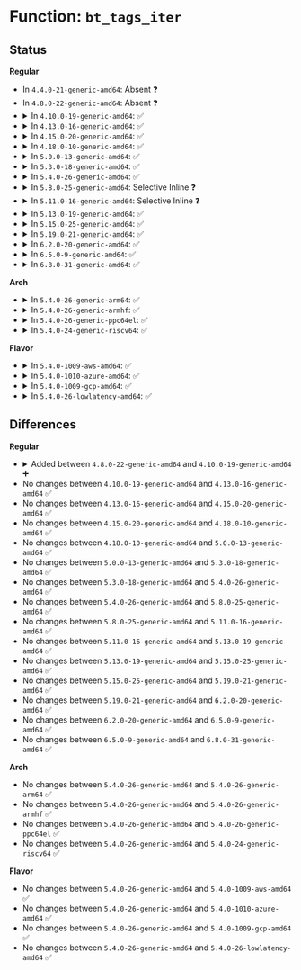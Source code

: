 # Function: <code>bt_tags_iter</code>

## Status
<b>Regular</b>
<ul>
<li>
In <code>4.4.0-21-generic-amd64</code>: Absent ❓
</li>
<li>
In <code>4.8.0-22-generic-amd64</code>: Absent ❓
</li>
<li>
<details>
<summary>In <code>4.10.0-19-generic-amd64</code>: ✅</summary>

```c
bool bt_tags_iter(struct sbitmap * bitmap, unsigned int bitnr, void * data)
```

```json
{
  "name": "bt_tags_iter",
  "collision_type": "Unique Static",
  "inline_type": "No",
  "funcs": [
    {
      "addr": 18446744071583193168,
      "name": "bt_tags_iter",
      "external": false,
      "loc": "block/blk-mq-tag.c:255",
      "file": "block/blk-mq-tag.c",
      "inline": "seen, unknown",
      "caller_inline": [],
      "caller_func": [
        "block/blk-mq-tag.c:blk_mq_tagset_busy_iter",
        "block/blk-mq-tag.c:blk_mq_tagset_busy_iter"
      ]
    }
  ],
  "symbols": [
    {
      "addr": 18446744071583193168,
      "name": "bt_tags_iter",
      "section": ".text",
      "bind": "STB_LOCAL",
      "size": 53
    }
  ]
}
```
</details>
</li>
<li>
<details>
<summary>In <code>4.13.0-16-generic-amd64</code>: ✅</summary>

```c
bool bt_tags_iter(struct sbitmap * bitmap, unsigned int bitnr, void * data)
```

```json
{
  "name": "bt_tags_iter",
  "collision_type": "Unique Static",
  "inline_type": "No",
  "funcs": [
    {
      "addr": 18446744071583249920,
      "name": "bt_tags_iter",
      "external": false,
      "loc": "block/blk-mq-tag.c:242",
      "file": "block/blk-mq-tag.c",
      "inline": "seen, unknown",
      "caller_inline": [],
      "caller_func": [
        "block/blk-mq-tag.c:blk_mq_tagset_busy_iter",
        "block/blk-mq-tag.c:blk_mq_tagset_busy_iter"
      ]
    }
  ],
  "symbols": [
    {
      "addr": 18446744071583249920,
      "name": "bt_tags_iter",
      "section": ".text",
      "bind": "STB_LOCAL",
      "size": 53
    }
  ]
}
```
</details>
</li>
<li>
<details>
<summary>In <code>4.15.0-20-generic-amd64</code>: ✅</summary>

```c
bool bt_tags_iter(struct sbitmap * bitmap, unsigned int bitnr, void * data)
```

```json
{
  "name": "bt_tags_iter",
  "collision_type": "Unique Static",
  "inline_type": "No",
  "funcs": [
    {
      "addr": 18446744071583429088,
      "name": "bt_tags_iter",
      "external": false,
      "loc": "block/blk-mq-tag.c:246",
      "file": "block/blk-mq-tag.c",
      "inline": "seen, unknown",
      "caller_inline": [],
      "caller_func": [
        "block/blk-mq-tag.c:blk_mq_tagset_busy_iter",
        "block/blk-mq-tag.c:blk_mq_tagset_busy_iter"
      ]
    }
  ],
  "symbols": [
    {
      "addr": 18446744071583429088,
      "name": "bt_tags_iter",
      "section": ".text",
      "bind": "STB_LOCAL",
      "size": 70
    }
  ]
}
```
</details>
</li>
<li>
<details>
<summary>In <code>4.18.0-10-generic-amd64</code>: ✅</summary>

```c
bool bt_tags_iter(struct sbitmap * bitmap, unsigned int bitnr, void * data)
```

```json
{
  "name": "bt_tags_iter",
  "collision_type": "Unique Static",
  "inline_type": "No",
  "funcs": [
    {
      "addr": 18446744071583640496,
      "name": "bt_tags_iter",
      "external": false,
      "loc": "block/blk-mq-tag.c:262",
      "file": "block/blk-mq-tag.c",
      "inline": "seen, unknown",
      "caller_inline": [],
      "caller_func": [
        "block/blk-mq-tag.c:blk_mq_tagset_busy_iter",
        "block/blk-mq-tag.c:blk_mq_tagset_busy_iter"
      ]
    }
  ],
  "symbols": [
    {
      "addr": 18446744071583640496,
      "name": "bt_tags_iter",
      "section": ".text",
      "bind": "STB_LOCAL",
      "size": 95
    }
  ]
}
```
</details>
</li>
<li>
<details>
<summary>In <code>5.0.0-13-generic-amd64</code>: ✅</summary>

```c
bool bt_tags_iter(struct sbitmap * bitmap, unsigned int bitnr, void * data)
```

```json
{
  "name": "bt_tags_iter",
  "collision_type": "Unique Static",
  "inline_type": "No",
  "funcs": [
    {
      "addr": 18446744071583746752,
      "name": "bt_tags_iter",
      "external": false,
      "loc": "block/blk-mq-tag.c:276",
      "file": "block/blk-mq-tag.c",
      "inline": "seen, unknown",
      "caller_inline": [],
      "caller_func": [
        "block/blk-mq-tag.c:blk_mq_tagset_busy_iter",
        "block/blk-mq-tag.c:blk_mq_tagset_busy_iter"
      ]
    }
  ],
  "symbols": [
    {
      "addr": 18446744071583746752,
      "name": "bt_tags_iter",
      "section": ".text",
      "bind": "STB_LOCAL",
      "size": 102
    }
  ]
}
```
</details>
</li>
<li>
<details>
<summary>In <code>5.3.0-18-generic-amd64</code>: ✅</summary>

```c
bool bt_tags_iter(struct sbitmap * bitmap, unsigned int bitnr, void * data)
```

```json
{
  "name": "bt_tags_iter",
  "collision_type": "Unique Static",
  "inline_type": "No",
  "funcs": [
    {
      "addr": 18446744071583935952,
      "name": "bt_tags_iter",
      "external": false,
      "loc": "block/blk-mq-tag.c:269",
      "file": "block/blk-mq-tag.c",
      "inline": "seen, unknown",
      "caller_inline": [],
      "caller_func": [
        "block/blk-mq-tag.c:blk_mq_tagset_busy_iter",
        "block/blk-mq-tag.c:blk_mq_tagset_busy_iter"
      ]
    }
  ],
  "symbols": [
    {
      "addr": 18446744071583935952,
      "name": "bt_tags_iter",
      "section": ".text",
      "bind": "STB_LOCAL",
      "size": 102
    }
  ]
}
```
</details>
</li>
<li>
<details>
<summary>In <code>5.4.0-26-generic-amd64</code>: ✅</summary>

```c
bool bt_tags_iter(struct sbitmap * bitmap, unsigned int bitnr, void * data)
```

```json
{
  "name": "bt_tags_iter",
  "collision_type": "Unique Static",
  "inline_type": "No",
  "funcs": [
    {
      "addr": 18446744071584039264,
      "name": "bt_tags_iter",
      "external": false,
      "loc": "block/blk-mq-tag.c:270",
      "file": "block/blk-mq-tag.c",
      "inline": "seen, unknown",
      "caller_inline": [],
      "caller_func": [
        "block/blk-mq-tag.c:blk_mq_tagset_busy_iter",
        "block/blk-mq-tag.c:blk_mq_tagset_busy_iter"
      ]
    }
  ],
  "symbols": [
    {
      "addr": 18446744071584039264,
      "name": "bt_tags_iter",
      "section": ".text",
      "bind": "STB_LOCAL",
      "size": 102
    }
  ]
}
```
</details>
</li>
<li>
<details>
<summary>In <code>5.8.0-25-generic-amd64</code>: Selective Inline ❓</summary>

```c
bool bt_tags_iter(struct sbitmap * bitmap, unsigned int bitnr, void * data)
```

```json
{
  "name": "bt_tags_iter",
  "collision_type": "Unique Static",
  "inline_type": "Selective",
  "funcs": [
    {
      "addr": 18446744071584436546,
      "name": "bt_tags_iter",
      "external": false,
      "loc": "block/blk-mq-tag.c:301",
      "file": "block/blk-mq-tag.c",
      "inline": "not declared, inlined",
      "caller_inline": [
        "block/blk-mq-tag.c:blk_mq_all_tag_iter"
      ],
      "caller_func": [
        "block/blk-mq-tag.c:blk_mq_all_tag_iter"
      ]
    }
  ],
  "symbols": [
    {
      "addr": 18446744071584434080,
      "name": "bt_tags_iter",
      "section": ".text",
      "bind": "STB_LOCAL",
      "size": 109
    }
  ]
}
```
</details>
</li>
<li>
<details>
<summary>In <code>5.11.0-16-generic-amd64</code>: Selective Inline ❓</summary>

```c
bool bt_tags_iter(struct sbitmap * bitmap, unsigned int bitnr, void * data)
```

```json
{
  "name": "bt_tags_iter",
  "collision_type": "Unique Static",
  "inline_type": "Selective",
  "funcs": [
    {
      "addr": 18446744071584552978,
      "name": "bt_tags_iter",
      "external": false,
      "loc": "block/blk-mq-tag.c:261",
      "file": "block/blk-mq-tag.c",
      "inline": "not declared, inlined",
      "caller_inline": [
        "block/blk-mq-tag.c:blk_mq_all_tag_iter"
      ],
      "caller_func": [
        "block/blk-mq-tag.c:blk_mq_all_tag_iter"
      ]
    }
  ],
  "symbols": [
    {
      "addr": 18446744071584550528,
      "name": "bt_tags_iter",
      "section": ".text",
      "bind": "STB_LOCAL",
      "size": 109
    }
  ]
}
```
</details>
</li>
<li>
<details>
<summary>In <code>5.13.0-19-generic-amd64</code>: ✅</summary>

```c
bool bt_tags_iter(struct sbitmap * bitmap, unsigned int bitnr, void * data)
```

```json
{
  "name": "bt_tags_iter",
  "collision_type": "Unique Static",
  "inline_type": "No",
  "funcs": [
    {
      "addr": 18446744071584583424,
      "name": "bt_tags_iter",
      "external": false,
      "loc": "block/blk-mq-tag.c:279",
      "file": "block/blk-mq-tag.c",
      "inline": "seen, unknown",
      "caller_inline": [],
      "caller_func": [
        "block/blk-mq-tag.c:blk_mq_all_tag_iter",
        "block/blk-mq-tag.c:blk_mq_all_tag_iter"
      ]
    }
  ],
  "symbols": [
    {
      "addr": 18446744071584583424,
      "name": "bt_tags_iter",
      "section": ".text",
      "bind": "STB_LOCAL",
      "size": 193
    }
  ]
}
```
</details>
</li>
<li>
<details>
<summary>In <code>5.15.0-25-generic-amd64</code>: ✅</summary>

```c
bool bt_tags_iter(struct sbitmap * bitmap, unsigned int bitnr, void * data)
```

```json
{
  "name": "bt_tags_iter",
  "collision_type": "Unique Static",
  "inline_type": "No",
  "funcs": [
    {
      "addr": 18446744071584997680,
      "name": "bt_tags_iter",
      "external": false,
      "loc": "block/blk-mq-tag.c:280",
      "file": "block/blk-mq-tag.c",
      "inline": "seen, unknown",
      "caller_inline": [],
      "caller_func": [
        "block/blk-mq-tag.c:blk_mq_tagset_busy_iter",
        "block/blk-mq-tag.c:blk_mq_tagset_busy_iter",
        "block/blk-mq-tag.c:blk_mq_all_tag_iter",
        "block/blk-mq-tag.c:blk_mq_all_tag_iter"
      ]
    }
  ],
  "symbols": [
    {
      "addr": 18446744071584997680,
      "name": "bt_tags_iter",
      "section": ".text",
      "bind": "STB_LOCAL",
      "size": 193
    }
  ]
}
```
</details>
</li>
<li>
<details>
<summary>In <code>5.19.0-21-generic-amd64</code>: ✅</summary>

```c
bool bt_tags_iter(struct sbitmap * bitmap, unsigned int bitnr, void * data)
```

```json
{
  "name": "bt_tags_iter",
  "collision_type": "Unique Static",
  "inline_type": "No",
  "funcs": [
    {
      "addr": 18446744071585710384,
      "name": "bt_tags_iter",
      "external": false,
      "loc": "block/blk-mq-tag.c:336",
      "file": "block/blk-mq-tag.c",
      "inline": "seen, unknown",
      "caller_inline": [],
      "caller_func": [
        "block/blk-mq-tag.c:blk_mq_tagset_busy_iter",
        "block/blk-mq-tag.c:blk_mq_tagset_busy_iter",
        "block/blk-mq-tag.c:blk_mq_all_tag_iter",
        "block/blk-mq-tag.c:blk_mq_all_tag_iter"
      ]
    }
  ],
  "symbols": [
    {
      "addr": 18446744071585710384,
      "name": "bt_tags_iter",
      "section": ".text",
      "bind": "STB_LOCAL",
      "size": 227
    }
  ]
}
```
</details>
</li>
<li>
<details>
<summary>In <code>6.2.0-20-generic-amd64</code>: ✅</summary>

```c
bool bt_tags_iter(struct sbitmap * bitmap, unsigned int bitnr, void * data)
```

```json
{
  "name": "bt_tags_iter",
  "collision_type": "Unique Static",
  "inline_type": "No",
  "funcs": [
    {
      "addr": 18446744071586490560,
      "name": "bt_tags_iter",
      "external": false,
      "loc": "block/blk-mq-tag.c:331",
      "file": "block/blk-mq-tag.c",
      "inline": "seen, unknown",
      "caller_inline": [],
      "caller_func": [
        "block/blk-mq-tag.c:blk_mq_tagset_busy_iter",
        "block/blk-mq-tag.c:blk_mq_tagset_busy_iter",
        "block/blk-mq-tag.c:blk_mq_all_tag_iter",
        "block/blk-mq-tag.c:blk_mq_all_tag_iter"
      ]
    }
  ],
  "symbols": [
    {
      "addr": 18446744071586490560,
      "name": "bt_tags_iter",
      "section": ".text",
      "bind": "STB_LOCAL",
      "size": 209
    }
  ]
}
```
</details>
</li>
<li>
<details>
<summary>In <code>6.5.0-9-generic-amd64</code>: ✅</summary>

```c
bool bt_tags_iter(struct sbitmap * bitmap, unsigned int bitnr, void * data)
```

```json
{
  "name": "bt_tags_iter",
  "collision_type": "Unique Static",
  "inline_type": "No",
  "funcs": [
    {
      "addr": 18446744071586738080,
      "name": "bt_tags_iter",
      "external": false,
      "loc": "block/blk-mq-tag.c:338",
      "file": "block/blk-mq-tag.c",
      "inline": "seen, unknown",
      "caller_inline": [],
      "caller_func": [
        "block/blk-mq-tag.c:blk_mq_tagset_busy_iter",
        "block/blk-mq-tag.c:blk_mq_tagset_busy_iter",
        "block/blk-mq-tag.c:blk_mq_all_tag_iter",
        "block/blk-mq-tag.c:blk_mq_all_tag_iter"
      ]
    }
  ],
  "symbols": [
    {
      "addr": 18446744071586738080,
      "name": "bt_tags_iter",
      "section": ".text",
      "bind": "STB_LOCAL",
      "size": 209
    }
  ]
}
```
</details>
</li>
<li>
<details>
<summary>In <code>6.8.0-31-generic-amd64</code>: ✅</summary>

```c
bool bt_tags_iter(struct sbitmap * bitmap, unsigned int bitnr, void * data)
```

```json
{
  "name": "bt_tags_iter",
  "collision_type": "Unique Static",
  "inline_type": "No",
  "funcs": [
    {
      "addr": 18446744071587010176,
      "name": "bt_tags_iter",
      "external": false,
      "loc": "block/blk-mq-tag.c:338",
      "file": "block/blk-mq-tag.c",
      "inline": "seen, unknown",
      "caller_inline": [],
      "caller_func": [
        "block/blk-mq-tag.c:blk_mq_tagset_busy_iter",
        "block/blk-mq-tag.c:blk_mq_tagset_busy_iter",
        "block/blk-mq-tag.c:blk_mq_all_tag_iter",
        "block/blk-mq-tag.c:blk_mq_all_tag_iter"
      ]
    }
  ],
  "symbols": [
    {
      "addr": 18446744071587010176,
      "name": "bt_tags_iter",
      "section": ".text",
      "bind": "STB_LOCAL",
      "size": 209
    }
  ]
}
```
</details>
</li>
</ul>
<b>Arch</b>
<ul>
<li>
<details>
<summary>In <code>5.4.0-26-generic-arm64</code>: ✅</summary>

```c
bool bt_tags_iter(struct sbitmap * bitmap, unsigned int bitnr, void * data)
```

```json
{
  "name": "bt_tags_iter",
  "collision_type": "Unique Static",
  "inline_type": "No",
  "funcs": [
    {
      "addr": 18446603336495873384,
      "name": "bt_tags_iter",
      "external": false,
      "loc": "block/blk-mq-tag.c:270",
      "file": "block/blk-mq-tag.c",
      "inline": "seen, unknown",
      "caller_inline": [],
      "caller_func": [
        "block/blk-mq-tag.c:blk_mq_tagset_busy_iter",
        "block/blk-mq-tag.c:blk_mq_tagset_busy_iter"
      ]
    }
  ],
  "symbols": [
    {
      "addr": 18446603336495873384,
      "name": "bt_tags_iter",
      "section": ".text",
      "bind": "STB_LOCAL",
      "size": 132
    }
  ]
}
```
</details>
</li>
<li>
<details>
<summary>In <code>5.4.0-26-generic-armhf</code>: ✅</summary>

```c
bool bt_tags_iter(struct sbitmap * bitmap, unsigned int bitnr, void * data)
```

```json
{
  "name": "bt_tags_iter",
  "collision_type": "Unique Static",
  "inline_type": "No",
  "funcs": [
    {
      "addr": 3229219644,
      "name": "bt_tags_iter",
      "external": false,
      "loc": "block/blk-mq-tag.c:270",
      "file": "block/blk-mq-tag.c",
      "inline": "seen, unknown",
      "caller_inline": [],
      "caller_func": [
        "block/blk-mq-tag.c:blk_mq_tagset_busy_iter",
        "block/blk-mq-tag.c:blk_mq_tagset_busy_iter"
      ]
    }
  ],
  "symbols": [
    {
      "addr": 3229219644,
      "name": "bt_tags_iter",
      "section": ".text",
      "bind": "STB_LOCAL",
      "size": 108
    }
  ]
}
```
</details>
</li>
<li>
<details>
<summary>In <code>5.4.0-26-generic-ppc64el</code>: ✅</summary>

```c
bool bt_tags_iter(struct sbitmap * bitmap, unsigned int bitnr, void * data)
```

```json
{
  "name": "bt_tags_iter",
  "collision_type": "Unique Static",
  "inline_type": "No",
  "funcs": [
    {
      "addr": 13835058055290074000,
      "name": "bt_tags_iter",
      "external": false,
      "loc": "block/blk-mq-tag.c:270",
      "file": "block/blk-mq-tag.c",
      "inline": "seen, unknown",
      "caller_inline": [],
      "caller_func": [
        "block/blk-mq-tag.c:blk_mq_tagset_busy_iter",
        "block/blk-mq-tag.c:blk_mq_tagset_busy_iter"
      ]
    }
  ],
  "symbols": [
    {
      "addr": 13835058055290074000,
      "name": "bt_tags_iter",
      "section": ".text",
      "bind": "STB_LOCAL",
      "size": 204
    }
  ]
}
```
</details>
</li>
<li>
<details>
<summary>In <code>5.4.0-24-generic-riscv64</code>: ✅</summary>

```c
bool bt_tags_iter(struct sbitmap * bitmap, unsigned int bitnr, void * data)
```

```json
{
  "name": "bt_tags_iter",
  "collision_type": "Unique Static",
  "inline_type": "No",
  "funcs": [
    {
      "addr": 18446743936274997094,
      "name": "bt_tags_iter",
      "external": false,
      "loc": "block/blk-mq-tag.c:270",
      "file": "block/blk-mq-tag.c",
      "inline": "seen, unknown",
      "caller_inline": [],
      "caller_func": [
        "block/blk-mq-tag.c:blk_mq_tagset_busy_iter",
        "block/blk-mq-tag.c:blk_mq_tagset_busy_iter"
      ]
    }
  ],
  "symbols": [
    {
      "addr": 18446743936274997094,
      "name": "bt_tags_iter",
      "section": ".text",
      "bind": "STB_LOCAL",
      "size": 112
    }
  ]
}
```
</details>
</li>
</ul>
<b>Flavor</b>
<ul>
<li>
<details>
<summary>In <code>5.4.0-1009-aws-amd64</code>: ✅</summary>

```c
bool bt_tags_iter(struct sbitmap * bitmap, unsigned int bitnr, void * data)
```

```json
{
  "name": "bt_tags_iter",
  "collision_type": "Unique Static",
  "inline_type": "No",
  "funcs": [
    {
      "addr": 18446744071584008000,
      "name": "bt_tags_iter",
      "external": false,
      "loc": "block/blk-mq-tag.c:270",
      "file": "block/blk-mq-tag.c",
      "inline": "seen, unknown",
      "caller_inline": [],
      "caller_func": [
        "block/blk-mq-tag.c:blk_mq_tagset_busy_iter",
        "block/blk-mq-tag.c:blk_mq_tagset_busy_iter"
      ]
    }
  ],
  "symbols": [
    {
      "addr": 18446744071584008000,
      "name": "bt_tags_iter",
      "section": ".text",
      "bind": "STB_LOCAL",
      "size": 102
    }
  ]
}
```
</details>
</li>
<li>
<details>
<summary>In <code>5.4.0-1010-azure-amd64</code>: ✅</summary>

```c
bool bt_tags_iter(struct sbitmap * bitmap, unsigned int bitnr, void * data)
```

```json
{
  "name": "bt_tags_iter",
  "collision_type": "Unique Static",
  "inline_type": "No",
  "funcs": [
    {
      "addr": 18446744071583943824,
      "name": "bt_tags_iter",
      "external": false,
      "loc": "block/blk-mq-tag.c:270",
      "file": "block/blk-mq-tag.c",
      "inline": "seen, unknown",
      "caller_inline": [],
      "caller_func": [
        "block/blk-mq-tag.c:blk_mq_tagset_busy_iter",
        "block/blk-mq-tag.c:blk_mq_tagset_busy_iter"
      ]
    }
  ],
  "symbols": [
    {
      "addr": 18446744071583943824,
      "name": "bt_tags_iter",
      "section": ".text",
      "bind": "STB_LOCAL",
      "size": 102
    }
  ]
}
```
</details>
</li>
<li>
<details>
<summary>In <code>5.4.0-1009-gcp-amd64</code>: ✅</summary>

```c
bool bt_tags_iter(struct sbitmap * bitmap, unsigned int bitnr, void * data)
```

```json
{
  "name": "bt_tags_iter",
  "collision_type": "Unique Static",
  "inline_type": "No",
  "funcs": [
    {
      "addr": 18446744071583991760,
      "name": "bt_tags_iter",
      "external": false,
      "loc": "block/blk-mq-tag.c:270",
      "file": "block/blk-mq-tag.c",
      "inline": "seen, unknown",
      "caller_inline": [],
      "caller_func": [
        "block/blk-mq-tag.c:blk_mq_tagset_busy_iter",
        "block/blk-mq-tag.c:blk_mq_tagset_busy_iter"
      ]
    }
  ],
  "symbols": [
    {
      "addr": 18446744071583991760,
      "name": "bt_tags_iter",
      "section": ".text",
      "bind": "STB_LOCAL",
      "size": 102
    }
  ]
}
```
</details>
</li>
<li>
<details>
<summary>In <code>5.4.0-26-lowlatency-amd64</code>: ✅</summary>

```c
bool bt_tags_iter(struct sbitmap * bitmap, unsigned int bitnr, void * data)
```

```json
{
  "name": "bt_tags_iter",
  "collision_type": "Unique Static",
  "inline_type": "No",
  "funcs": [
    {
      "addr": 18446744071584094064,
      "name": "bt_tags_iter",
      "external": false,
      "loc": "block/blk-mq-tag.c:270",
      "file": "block/blk-mq-tag.c",
      "inline": "seen, unknown",
      "caller_inline": [],
      "caller_func": [
        "block/blk-mq-tag.c:blk_mq_tagset_busy_iter",
        "block/blk-mq-tag.c:blk_mq_tagset_busy_iter"
      ]
    }
  ],
  "symbols": [
    {
      "addr": 18446744071584094064,
      "name": "bt_tags_iter",
      "section": ".text",
      "bind": "STB_LOCAL",
      "size": 102
    }
  ]
}
```
</details>
</li>
</ul>

## Differences
<b>Regular</b>
<ul>
<li>
<details>
<summary>Added between <code>4.8.0-22-generic-amd64</code> and <code>4.10.0-19-generic-amd64</code> ➕</summary>

```c
bool bt_tags_iter(struct sbitmap * bitmap, unsigned int bitnr, void * data)
```
</details>
</li>
<li>
No changes between <code>4.10.0-19-generic-amd64</code> and <code>4.13.0-16-generic-amd64</code> ✅
</li>
<li>
No changes between <code>4.13.0-16-generic-amd64</code> and <code>4.15.0-20-generic-amd64</code> ✅
</li>
<li>
No changes between <code>4.15.0-20-generic-amd64</code> and <code>4.18.0-10-generic-amd64</code> ✅
</li>
<li>
No changes between <code>4.18.0-10-generic-amd64</code> and <code>5.0.0-13-generic-amd64</code> ✅
</li>
<li>
No changes between <code>5.0.0-13-generic-amd64</code> and <code>5.3.0-18-generic-amd64</code> ✅
</li>
<li>
No changes between <code>5.3.0-18-generic-amd64</code> and <code>5.4.0-26-generic-amd64</code> ✅
</li>
<li>
No changes between <code>5.4.0-26-generic-amd64</code> and <code>5.8.0-25-generic-amd64</code> ✅
</li>
<li>
No changes between <code>5.8.0-25-generic-amd64</code> and <code>5.11.0-16-generic-amd64</code> ✅
</li>
<li>
No changes between <code>5.11.0-16-generic-amd64</code> and <code>5.13.0-19-generic-amd64</code> ✅
</li>
<li>
No changes between <code>5.13.0-19-generic-amd64</code> and <code>5.15.0-25-generic-amd64</code> ✅
</li>
<li>
No changes between <code>5.15.0-25-generic-amd64</code> and <code>5.19.0-21-generic-amd64</code> ✅
</li>
<li>
No changes between <code>5.19.0-21-generic-amd64</code> and <code>6.2.0-20-generic-amd64</code> ✅
</li>
<li>
No changes between <code>6.2.0-20-generic-amd64</code> and <code>6.5.0-9-generic-amd64</code> ✅
</li>
<li>
No changes between <code>6.5.0-9-generic-amd64</code> and <code>6.8.0-31-generic-amd64</code> ✅
</li>
</ul>
<b>Arch</b>
<ul>
<li>
No changes between <code>5.4.0-26-generic-amd64</code> and <code>5.4.0-26-generic-arm64</code> ✅
</li>
<li>
No changes between <code>5.4.0-26-generic-amd64</code> and <code>5.4.0-26-generic-armhf</code> ✅
</li>
<li>
No changes between <code>5.4.0-26-generic-amd64</code> and <code>5.4.0-26-generic-ppc64el</code> ✅
</li>
<li>
No changes between <code>5.4.0-26-generic-amd64</code> and <code>5.4.0-24-generic-riscv64</code> ✅
</li>
</ul>
<b>Flavor</b>
<ul>
<li>
No changes between <code>5.4.0-26-generic-amd64</code> and <code>5.4.0-1009-aws-amd64</code> ✅
</li>
<li>
No changes between <code>5.4.0-26-generic-amd64</code> and <code>5.4.0-1010-azure-amd64</code> ✅
</li>
<li>
No changes between <code>5.4.0-26-generic-amd64</code> and <code>5.4.0-1009-gcp-amd64</code> ✅
</li>
<li>
No changes between <code>5.4.0-26-generic-amd64</code> and <code>5.4.0-26-lowlatency-amd64</code> ✅
</li>
</ul>
